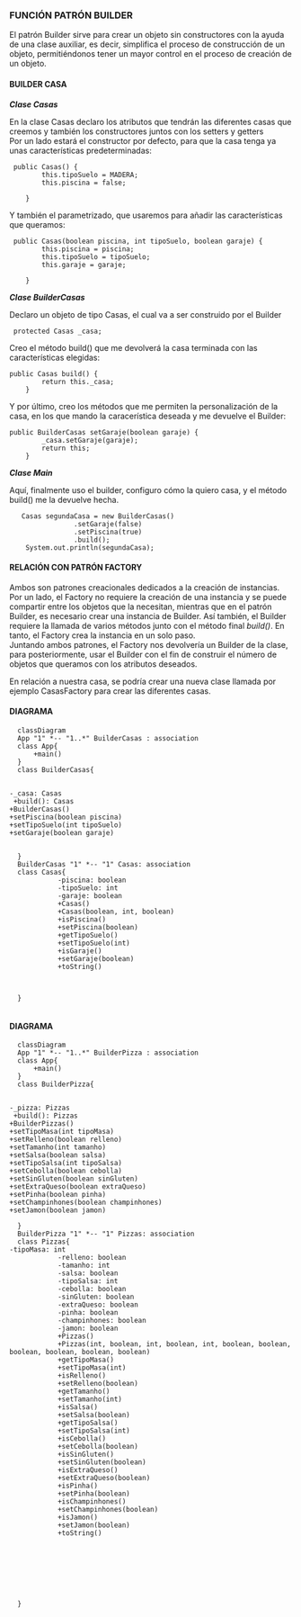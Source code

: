 ### FUNCIÓN PATRÓN  BUILDER
El patrón Builder sirve para crear un objeto sin constructores con la ayuda de una
clase auxiliar, es decir, simplifica el proceso de construcción de un objeto, permitiéndonos
tener un mayor control en el proceso de creación
de un objeto.

#### BUILDER CASA

***Clase Casas***

En la clase Casas declaro los atributos que tendrán las diferentes
casas que creemos y también los constructores juntos con los setters y getters
<br>Por un lado estará el constructor por defecto,
para que la casa tenga ya unas características
predeterminadas:

```
 public Casas() {
        this.tipoSuelo = MADERA;
        this.piscina = false;

    }   
```   
Y también el parametrizado, que usaremos
para añadir las características que queramos:
```
 public Casas(boolean piscina, int tipoSuelo, boolean garaje) {
        this.piscina = piscina;
        this.tipoSuelo = tipoSuelo;
        this.garaje = garaje;

    }  
```  

***Clase BuilderCasas***

Declaro un objeto de tipo Casas, el cual
va a ser construido por el Builder
```
 protected Casas _casa;
 ```

Creo el método build() que me devolverá la casa terminada
con las características elegidas:

```
public Casas build() {
        return this._casa;
    }
 ```

Y por último, creo los métodos que me permiten
la personalización de la casa, en los que
mando la caracerística deseada y me devuelve el Builder:
```
public BuilderCasas setGaraje(boolean garaje) {
        _casa.setGaraje(garaje);
        return this;
    }

```
***Clase Main***

Aquí, finalmente uso el builder,
configuro cómo la quiero casa,
y el método build() me la devuelve hecha.


```
   Casas segundaCasa = new BuilderCasas()
                .setGaraje(false)
                .setPiscina(true)
                .build();
    System.out.println(segundaCasa);

```



#### RELACIÓN CON PATRÓN FACTORY
Ambos son patrones creacionales dedicados a la creación
de instancias. <br>Por un lado, el Factory no requiere la
creación de una instancia y se puede compartir entre los
objetos que la necesitan, mientras que en el patrón
Builder, es necesario crear una instancia de Builder. 
Así también, el Builder requiere la llamada de 
varios métodos junto con el método final *build()*. En tanto, el Factory crea la instancia en un solo paso.<br>
Juntando ambos patrones, el Factory nos devolvería 
un Builder de la clase, para posteriormente,
usar el Builder con el fin de construir el número
de objetos que queramos con los atributos deseados.

En relación a nuestra casa, se podría crear una nueva clase
llamada por ejemplo CasasFactory para crear las diferentes
casas. 



#### DIAGRAMA

```mermaid
  classDiagram
  App "1" *-- "1..*" BuilderCasas : association
  class App{
      +main()
  }
  class BuilderCasas{
            
             
-_casa: Casas
 +build(): Casas
+BuilderCasas()
+setPiscina(boolean piscina)
+setTipoSuelo(int tipoSuelo)
+setGaraje(boolean garaje)


  }
  BuilderCasas "1" *-- "1" Casas: association
  class Casas{
            -piscina: boolean
            -tipoSuelo: int
            -garaje: boolean
            +Casas()
            +Casas(boolean, int, boolean)
            +isPiscina()
            +setPiscina(boolean)
            +getTipoSuelo()
            +setTipoSuelo(int)
            +isGaraje()
            +setGaraje(boolean)           
            +toString()


  
  }
  
```

#### DIAGRAMA

```mermaid
  classDiagram
  App "1" *-- "1..*" BuilderPizza : association
  class App{
      +main()
  }
  class BuilderPizza{
            
             
-_pizza: Pizzas
 +build(): Pizzas
+BuilderPizzas()
+setTipoMasa(int tipoMasa)
+setRelleno(boolean relleno)
+setTamanho(int tamanho)
+setSalsa(boolean salsa)
+setTipoSalsa(int tipoSalsa)
+setCebolla(boolean cebolla)
+setSinGluten(boolean sinGluten)
+setExtraQueso(boolean extraQueso)
+setPinha(boolean pinha)
+setChampinhones(boolean champinhones)
+setJamon(boolean jamon)

  }
  BuilderPizza "1" *-- "1" Pizzas: association
  class Pizzas{
-tipoMasa: int
            -relleno: boolean
            -tamanho: int
            -salsa: boolean
            -tipoSalsa: int
            -cebolla: boolean
            -sinGluten: boolean
            -extraQueso: boolean
            -pinha: boolean
            -champinhones: boolean
            -jamon: boolean
            +Pizzas()
            +Pizzas(int, boolean, int, boolean, int, boolean, boolean, boolean, boolean, boolean, boolean)
            +getTipoMasa()
            +setTipoMasa(int)
            +isRelleno()
            +setRelleno(boolean)
            +getTamanho()
            +setTamanho(int)
            +isSalsa()
            +setSalsa(boolean)
            +getTipoSalsa()
            +setTipoSalsa(int)
            +isCebolla()
            +setCebolla(boolean)
            +isSinGluten()
            +setSinGluten(boolean)
            +isExtraQueso()
            +setExtraQueso(boolean)
            +isPinha()
            +setPinha(boolean)
            +isChampinhones()
            +setChampinhones(boolean)
            +isJamon()
            +setJamon(boolean)
            +toString()






  
  
  }
  
```

